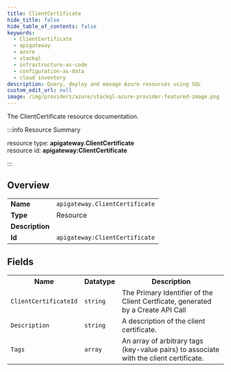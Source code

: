 ```yaml
---
title: ClientCertificate
hide_title: false
hide_table_of_contents: false
keywords:
  - ClientCertificate
  - apigateway
  - azure
  - stackql
  - infrastructure-as-code
  - configuration-as-data
  - cloud inventory
description: Query, deploy and manage Azure resources using SQL
custom_edit_url: null
image: /img/providers/azure/stackql-azure-provider-featured-image.png
---
```

The ClientCertificate resource documentation.

:::info Resource Summary

<div class="row">
<div class="providerDocColumn">
<span>resource type:&nbsp;<b>apigateway.ClientCertificate</b></span><br />
<span>resource id:&nbsp;<b>apigateway:ClientCertificate</b></span><br />
</div>
</div>

:::

## Overview
<table><tbody>
<tr><td><b>Name</b></td><td><code>apigateway.ClientCertificate</code></td></tr>
<tr><td><b>Type</b></td><td>Resource</td></tr>
<tr><td><b>Description</b></td><td></td></tr>
<tr><td><b>Id</b></td><td><code>apigateway:ClientCertificate</code></td></tr>
</tbody></table>

## Fields
<table><tbody>
<tr><th>Name</th><th>Datatype</th><th>Description</th></tr>
<tr><td><code>ClientCertificateId</code></td><td><code>string</code></td><td>The Primary Identifier of the Client Certficate, generated by a Create API Call</td></tr><tr><td><code>Description</code></td><td><code>string</code></td><td>A description of the client certificate.</td></tr><tr><td><code>Tags</code></td><td><code>array</code></td><td>An array of arbitrary tags (key-value pairs) to associate with the client certificate.</td></tr>
</tbody></table>